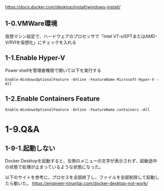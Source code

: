 https://docs.docker.com/desktop/install/windows-install/

## 1-0.VMWare環境

仮想マシン設定で、ハードウェアのプロセッサで「Intel VT-x/EPTまたはAMD-V/RVIを仮想化」にチェックを入れる

## 1-1.Enable Hyper-V
Power shellを管理者権限で開いて以下を実行する

```
Enable-WindowsOptionalFeature -Online -FeatureName Microsoft-Hyper-V -All
```

## 1-2.Enable Containers Feature

```
Enable-WindowsOptionalFeature -Online -FeatureName containers –All
```

# 1-9.Q&A

## 1-9-1.起動しない

Docker Desktopを起動すると、左側のメニューの文字が表示されず、起動途中の状態で処理が止まっているような状態になった。

以下のサイトを参考に、プロセスを全部終了し、ファイルを全部削除して起動したら動いた。
https://engineer-ninaritai.com/docker-desktop-not-work/
